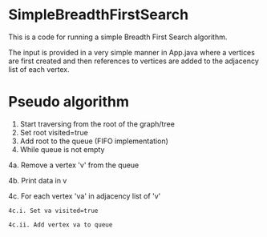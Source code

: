 # SimpleBreadthFirstSearch

This is a code for running a simple Breadth First Search algorithm.

The input is provided in a very simple manner in App.java where a vertices are first created and then references to vertices are added to the adjacency list of each vertex. 

Pseudo algorithm
================
1. Start traversing from the root of the graph/tree
2. Set root visited=true
3. Add root to the queue (FIFO implementation)
4. While queue is not empty

  4a. Remove a vertex 'v' from the queue
  
  4b. Print data in v 
  
  4c. For each vertex 'va' in adjacency list of 'v'
  
    4c.i. Set va visited=true
    
    4c.ii. Add vertex va to queue
